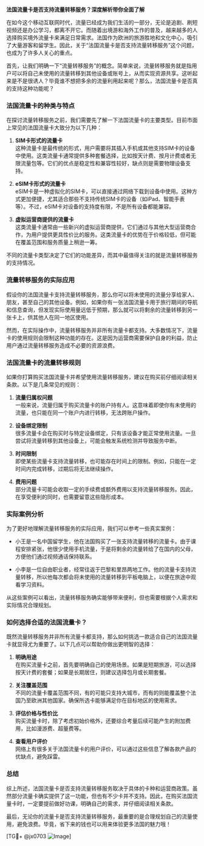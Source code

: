 **法国流量卡是否支持流量转移服务？深度解析带你全面了解**

在如今这个移动互联网时代，流量已经成为我们生活的一部分，无论是追剧、刷短视频还是办公学习，都离不开它。而随着出境游和海外工作的普及，越来越多的人选择购买境外流量卡来满足日常需求。法国作为欧洲的旅游胜地和文化中心，吸引了大量游客和留学生。因此，关于“法国流量卡是否支持流量转移服务”这个问题，也成为了许多人关心的重点。

首先，让我们明确一下“流量转移服务”的概念。简单来说，流量转移服务就是指用户可以将自己未使用的流量转移到其他设备或账号上，从而实现资源共享。这听起来是不是很诱人？毕竟谁不想把多余的流量利用起来呢？那么，法国流量卡是否真的支持这种功能呢？

### 法国流量卡的种类与特点

在探讨流量转移服务之前，我们需要先了解一下法国流量卡的主要类型。目前市面上常见的法国流量卡大致分为以下几种：

1. **SIM卡形式的流量卡**  
   这种流量卡是最传统的形式，用户需要将其插入手机或其他支持SIM卡的设备中使用。这类流量卡通常提供多种套餐选择，比如按天计费、按月计费或者无限流量包等。它们的优点是稳定性和兼容性较好，缺点则是需要物理设备支持。

2. **eSIM卡形式的流量卡**  
   eSIM卡是一种虚拟化的SIM卡，可以直接通过网络下载到设备中使用。这种方式更加便捷，尤其适合那些不支持传统SIM卡的设备（如iPad、智能手表等）。不过，eSIM卡对设备的支持度有限，不是所有设备都能兼容。

3. **虚拟运营商提供的流量卡**  
   这类流量卡通常由一些新兴的虚拟运营商提供，它们通过与其他大型运营商合作，为用户提供更具性价比的服务。这类流量卡的优势在于价格较低，但可能在覆盖范围和服务质量上稍逊一筹。

不同的流量卡类型决定了它们的功能差异，而其中最值得关注的就是流量转移服务的支持情况。

### 流量转移服务的实际应用

假设你的法国流量卡支持流量转移服务，那么你可以将未使用的流量分享给家人、朋友，甚至自己的其他设备。例如，如果你有一张法国流量卡用于旅行期间的导航和信息查询，但发现实际使用量远低于预期，那么就可以将剩余的流量转移到另一张卡上，供其他人在同一地区使用。

然而，在实际操作中，流量转移服务并非所有流量卡都支持。大多数情况下，流量卡的使用规则会限制这种功能的存在。这是因为运营商需要保护自身的利益，防止用户通过流量转移服务造成不必要的资源浪费。

### 法国流量卡的流量转移规则

如果你打算购买法国流量卡并希望使用流量转移服务，建议在购买前仔细阅读相关条款。以下是几条常见的规则：

1. **流量归属权问题**  
   一般来说，流量归属于购买流量卡的账户持有人。这意味着即使你有未使用的流量，也只能在同一个账户内进行转移，无法跨账户操作。

2. **设备绑定限制**  
   很多流量卡会在购买时与特定设备绑定，只有该设备才能正常使用流量。一旦尝试将流量转移到其他设备上，可能会触发系统检测并导致服务中断。

3. **时间限制**  
   即使某些流量卡支持流量转移，也可能存在时间上的限制。例如，只能在一定时间内完成转移，过期后将无法继续操作。

4. **费用问题**  
   部分流量卡可能会收取一定的手续费或额外费用以支持流量转移服务。因此，在享受便利的同时，也需要留意这些隐形成本。

### 实际案例分析

为了更好地理解流量转移服务的实际应用，我们可以参考一些真实案例：

- 小王是一名中国留学生，他在法国购买了一张支持流量转移的流量卡。由于课程安排紧张，他很少使用手机流量，于是将剩余的流量转给了在国内的父母，方便他们通过视频通话保持联系。
  
- 小李是一位自由职业者，经常往返于巴黎和里昂两地工作。他的流量卡支持流量转移，所以他每次都会将未使用的流量转移到平板电脑上，以便在旅途中观看学习资料。

从这些案例可以看出，流量转移服务确实能够带来便利，但也需要根据个人需求和实际情况合理规划。

### 如何选择合适的法国流量卡？

既然流量转移服务并非所有流量卡都支持，那么如何挑选一款适合自己的法国流量卡就显得尤为重要了。以下几点可以帮助你做出更明智的选择：

1. **明确用途**  
   在购买流量卡之前，首先要明确自己的使用场景。如果是短期旅游，可以选择按天计费的套餐；如果是长期居住，则建议选择包月或长期套餐。

2. **关注覆盖范围**  
   不同的流量卡覆盖范围不同，有的可能只支持大城市，而有的则能覆盖整个法国乃至欧洲其他国家。确保所选卡能够满足你在目标地区的使用需求。

3. **评估价格与性价比**  
   购买流量卡时，除了考虑初始价格外，还要综合考量后续可能产生的附加费用，比如漫游费、超量费等。

4. **查看用户评价**  
   网络上有很多关于法国流量卡的用户评价，可以通过这些信息了解各款产品的优缺点，避免踩雷。

### 总结

综上所述，法国流量卡是否支持流量转移服务取决于具体的卡种和运营商政策。虽然部分流量卡确实提供了这一功能，但也有不少卡并不支持。因此，在购买法国流量卡时，一定要提前做好功课，明确自己的需求，并仔细阅读相关条款。

最后，无论你的流量卡是否支持流量转移服务，最重要的是合理规划自己的流量使用，避免浪费。毕竟，省下来的钱也可以用来体验更多法国的魅力哦！

[TG💪+ @jx0703 ![Image](https://github.com/user-attachments/assets/dbca1d08-cadb-493c-b0ec-ad6f7a83f270)]